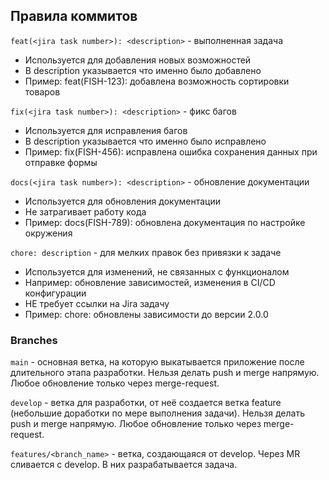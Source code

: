 ## Правила коммитов

`feat(<jira task number>): <description>` - выполненная задача

* Используется для добавления новых возможностей
* В description указывается что именно было добавлено
* Пример: feat(FISH-123): добавлена возможность сортировки товаров

`fix(<jira task number>): <description>` - фикс багов 

* Используется для исправления багов
* В description указывается что именно было исправлено
* Пример: fix(FISH-456): исправлена ошибка сохранения данных при отправке формы

`docs(<jira task number>): <description>` - обновление документации

* Используется для обновления документации
* Не затрагивает работу кода
* Пример: docs(FISH-789): обновлена документация по настройке окружения

`chore: description` - для мелких правок без привязки к задаче

* Используется для изменений, не связанных с функционалом
* Например: обновление зависимостей, изменения в CI/CD конфигурации
* НЕ требует ссылки на Jira задачу
* Пример: chore: обновлены зависимости до версии 2.0.0

### Branches

`main` - основная ветка, на которую выкатывается приложение после длительного этапа разработки. Нельзя делать push и merge напрямую. Любое обновление только через merge-request.

`develop` - ветка для разработки, от неё создается ветка feature (небольшие доработки по мере выполнения задачи). Нельзя делать push и merge напрямую. Любое обновление только через merge-request. 

`features/<branch_name>` - ветка, создающаяся от develop. Через MR сливается с develop. В них разрабатывается задача.